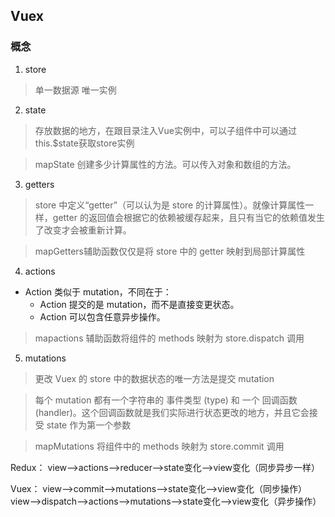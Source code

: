 ## Vuex
### 概念
1. store
> 单一数据源 唯一实例
2. state
> 存放数据的地方，在跟目录注入Vue实例中，可以子组件中可以通过this.$state获取store实例

> mapState 创建多少计算属性的方法。可以传入对象和数组的方法。

3. getters
>  store 中定义“getter”（可以认为是 store 的计算属性）。就像计算属性一样，getter 的返回值会根据它的依赖被缓存起来，且只有当它的依赖值发生了改变才会被重新计算。

> mapGetters辅助函数仅仅是将 store 中的 getter 映射到局部计算属性

4. actions
+ Action 类似于 mutation，不同在于：
  - Action 提交的是 mutation，而不是直接变更状态。 
  - Action 可以包含任意异步操作。

> mapactions 辅助函数将组件的 methods 映射为 store.dispatch 调用

5. mutations

> 更改 Vuex 的 store 中的数据状态的唯一方法是提交 mutation

> 每个 mutation 都有一个字符串的 事件类型 (type) 和 一个 回调函数 (handler)。这个回调函数就是我们实际进行状态更改的地方，并且它会接受 state 作为第一个参数

> mapMutations 将组件中的 methods 映射为 store.commit 调用

Redux： view——>actions——>reducer——>state变化——>view变化（同步异步一样）

Vuex： view——>commit——>mutations——>state变化——>view变化（同步操作）               view——>dispatch——>actions——>mutations——>state变化——>view变化（异步操作）